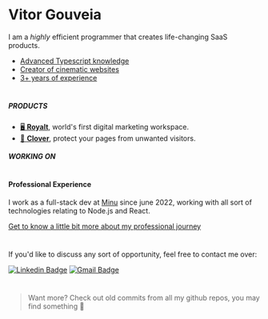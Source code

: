 # Vitor Gouveia

I am a _highly_ efficient programmer that creates life-changing SaaS products.

- [Advanced Typescript knowledge]()
- [Creator of cinematic websites]()
- [3+ years of experience]()

#

##### PRODUCTS
- [🖥️ **Royalt**](https://royalt.pro), world's first digital marketing workspace.
- [🔗 **Clover**](https://royalt.pro/clover), protect your pages from unwanted visitors.

##### WORKING ON


#

#### Professional Experience
I work as a full-stack dev at [Minu](https://minu.co) since june 2022, working with all sort of technologies relating to Node.js and React.

[Get to know a little bit more about my professional journey]()

#
If you'd like to discuss any sort of opportunity, feel free to contact me over:

[![Linkedin Badge](https://img.shields.io/badge/-Vitor%20Gouveia-EF4444?style=flat-square&logo=Linkedin&logoColor=white&link=https://www.linkedin.com/in/vitor-gouveia/)](https://www.linkedin.com/in/vitor-gouveia/) 
[![Gmail Badge](https://img.shields.io/badge/-vitor.gouveia10@gmail.com-EF4444?style=flat-square&logo=Gmail&logoColor=white&link=mailto:vitorneves.gouveia10@gmail.com)](mailto:vitorneves.gouveia10@gmail.com)

#

> Want more? Check out old commits from all my github repos, you may find something 🤫
